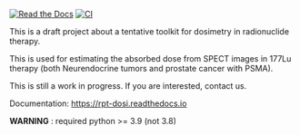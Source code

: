 [![Read the Docs](https://img.shields.io/readthedocs/rpt-dosi?logo=read-the-docs&style=plastic)]([https://rpt-dosi.readthedocs.io/](https://rpt-dosi.readthedocs.io))
[![CI](https://github.com/dsarrut/rpt_dosi/actions/workflows/main.yml/badge.svg)](https://github.com/dsarrut/rpt_dosi/actions/workflows/main.yml)

This is a draft project about a tentative toolkit for dosimetry in radionuclide therapy. 

This is used for estimating the absorbed dose from SPECT images in 177Lu therapy (both Neurendocrine tumors and prostate cancer with PSMA). 

This is still a work in progress. If you are interested, contact us. 

Documentation: https://rpt-dosi.readthedocs.io

**WARNING** : required python >= 3.9 (not 3.8)
